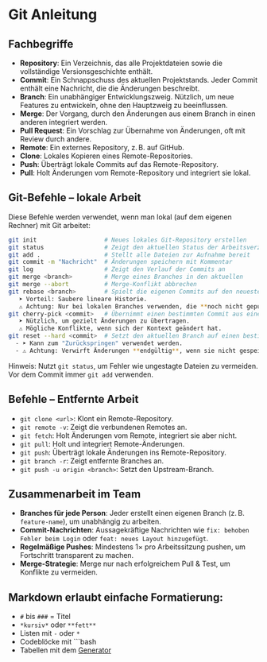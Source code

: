 # Git Anleitung


## Fachbegriffe

- **Repository**: Ein Verzeichnis, das alle Projektdateien sowie die vollständige Versionsgeschichte enthält.
- **Commit**: Ein Schnappschuss des aktuellen Projektstands. Jeder Commit enthält eine Nachricht, die die Änderungen beschreibt.
- **Branch**: Ein unabhängiger Entwicklungszweig. Nützlich, um neue Features zu entwickeln, ohne den Hauptzweig zu beeinflussen.
- **Merge**: Der Vorgang, durch den Änderungen aus einem Branch in einen anderen integriert werden.
- **Pull Request**: Ein Vorschlag zur Übernahme von Änderungen, oft mit Review durch andere.
- **Remote**: Ein externes Repository, z. B. auf GitHub.
- **Clone**: Lokales Kopieren eines Remote-Repositories.
- **Push**: Überträgt lokale Commits auf das Remote-Repository.
- **Pull**: Holt Änderungen vom Remote-Repository und integriert sie lokal.


## Git-Befehle – **lokale Arbeit**

Diese Befehle werden verwendet, wenn man lokal (auf dem eigenen Rechner) mit Git arbeitet:

```bash
git init                   # Neues lokales Git-Repository erstellen
git status                 # Zeigt den aktuellen Status der Arbeitsverzeichnisse
git add .                  # Stellt alle Dateien zur Aufnahme bereit
git commit -m "Nachricht"  # Änderungen speichern mit Kommentar
git log                    # Zeigt den Verlauf der Commits an
git merge <branch>         # Merge eines Branches in den aktuellen
git merge --abort          # Merge-Konflikt abbrechen
git rebase <branch>        # Spielt die eigenen Commits auf den neuesten Stand von branch ab.
   ➤ Vorteil: Saubere lineare Historie.
   ⚠️ Achtung: Nur bei lokalen Branches verwenden, die **noch nicht gepusht** wurden.
git cherry-pick <commit>   # Übernimmt einen bestimmten Commit aus einem anderen Branch.
   ➤ Nützlich, um gezielt Änderungen zu übertragen.
   ⚠️ Mögliche Konflikte, wenn sich der Kontext geändert hat.
git reset --hard <commit>  # Setzt den aktuellen Branch auf einen bestimmten Commit zurück und verwirft Änderungen.
  - ➤ Kann zum "Zurückspringen" verwendet werden.
  - ⚠️ Achtung: Verwirft Änderungen **endgültig**, wenn sie nicht gespeichert wurden.
```

Hinweis: Nutzt `git status`, um Fehler wie ungestagte Dateien zu vermeiden. Vor dem Commit immer `git add` verwenden.



## Befehle – Entfernte Arbeit

- `git clone <url>`: Klont ein Remote-Repository.
- `git remote -v`: Zeigt die verbundenen Remotes an.
- `git fetch`: Holt Änderungen vom Remote, integriert sie aber nicht.
- `git pull`: Holt und integriert Remote-Änderungen.
- `git push`: Überträgt lokale Änderungen ins Remote-Repository.
- `git branch -r`: Zeigt entfernte Branches an.
- `git push -u origin <branch>`: Setzt den Upstream-Branch.


## Zusammenarbeit im Team

- **Branches für jede Person**: Jeder erstellt einen eigenen Branch (z. B. `feature-name`), um unabhängig zu arbeiten.
- **Commit-Nachrichten**: Aussagekräftige Nachrichten wie `fix: behoben Fehler beim Login` oder `feat: neues Layout hinzugefügt`.
- **Regelmäßige Pushes**: Mindestens 1× pro Arbeitssitzung pushen, um Fortschritt transparent zu machen.
- **Merge-Strategie**: Merge nur nach erfolgreichem Pull & Test, um Konflikte zu vermeiden.


## Markdown erlaubt einfache Formatierung:

- `#` bis `###` = Titel
- `*kursiv*` oder `**fett**`
- Listen mit `-` oder `*`
- Codeblöcke mit ```bash
- Tabellen mit dem [Generator](https://www.tablesgenerator.com/markdown_tables)